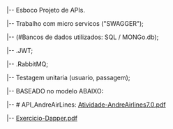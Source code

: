 |-- Esboco Projeto de APIs.

|-- Trabalho com micro servicos ("SWAGGER");

|-- (#Bancos de dados utilizados: SQL / MONGo.db);

|-- .JWT;

|-- .RabbitMQ;

|-- Testagem unitaria (usuario, passagem);

|-- BASEADO no modelo ABAIXO:

|-- # API_AndreAirLines: [Atividade-AndreAirlines7.0.pdf](https://github.com/CesarChiodi/API_AndreAirLinesVersion7.0/files/8485572/Atividade-AndreAirlines7.0.pdf)

|-- [Exercicio-Dapper.pdf](https://github.com/CesarChiodi/API_AndreAirLinesVersion4/files/8460121/Exercicio-Dapper.pdf)




